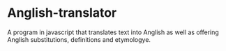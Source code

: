 # Anglish-translator
A program in javascript that translates text into Anglish as well as offering Anglish substitutions, definitions and etymologye.
